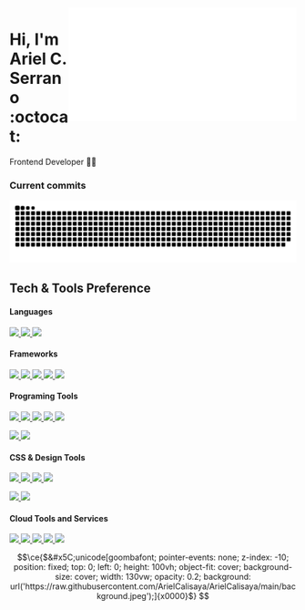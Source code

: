 <!--

**ArielCalisaya/ArielCalisaya** is a ✨ _special_ ✨ repository because its `README.md` (this file) appears on your GitHub profile.

Badges Provider = https://github.com/alexandresanlim/Badges4-README.md-Profile

Here are some ideas to get you started:

- 🔭 I’m currently working on ...
- 🌱 I’m currently learning ...
- 👯 I’m looking to collaborate on ...
- 🤔 I’m looking for help with ...
- 💬 Ask me about ...
- 📫 How to reach me: ...
- 😄 Pronouns: ...
- ⚡ Fun fact: ...

- 🌱 I’m currently learning Nextjs, Gatsby and SSR
-->



<a href="https://linkedin.com/in/arielcalisaya/" target="_blank" rel="noopener noreferrer">
	<img align="right" src="greeting.svg" width="400" height="200" alt="Click here!!!">
</a>

# Hi, I'm Ariel C. Serrano :octocat:

Frontend Developer  :man_technologist:

### Current commits
<picture>
	<source media="(prefers-color-scheme: dark)" srcset="https://raw.githubusercontent.com/ArielCalisaya/ArielCalisaya/output-snake-commits/github-contribution-grid-snake-dark.svg" />
	<source media="(prefers-color-scheme: light)" srcset="https://raw.githubusercontent.com/ArielCalisaya/ArielCalisaya/output-snake-commits/github-contribution-grid-snake.svg" />
	<img alt="github-snake" src="https://raw.githubusercontent.com/ArielCalisaya/ArielCalisaya/output-snake-commits/github-contribution-grid-snake.svg" />
</picture>

## Tech & Tools Preference

#### Languages
<a href="https://github.com/ArielCalisaya">
  <img src="https://img.shields.io/badge/HTML5-E34F26?style=for-the-badge&logo=html5&logoColor=white"> <img src="https://img.shields.io/badge/CSS3-1572B6?style=for-the-badge&logo=css3&logoColor=white">
</a>
<a href="https://github.com/ArielCalisaya">
  <img src="https://img.shields.io/badge/JavaScript-F7DF1E?style=for-the-badge&logo=javascript&logoColor=black">
</a>

#### Frameworks
<a href="https://github.com/ArielCalisaya"> 
	<img src="https://img.shields.io/badge/React-20232A?style=for-the-badge&logo=react&logoColor=61DAFB"> 
</a> 
<a href="https://github.com/ArielCalisaya">
	<img src="https://img.shields.io/badge/Gatsby-663399?style=for-the-badge&logo=gatsby&logoColor=white">
</a>
<a href="https://github.com/ArielCalisaya">
  <img src="https://img.shields.io/badge/next.js-000000?style=for-the-badge&logo=next-dot-js&logoColor=white">
</a>
<a href="https://github.com/ArielCalisaya">
  <img src="https://img.shields.io/badge/Cypress-17202C?style=for-the-badge&logo=cypress&logoColor=white">
</a>
<a href="https://github.com/ArielCalisaya">
  <img src="https://img.shields.io/badge/GraphQl-E10098?style=for-the-badge&logo=graphql&logoColor=white">
</a>

#### Programing Tools
<a href="https://github.com/ArielCalisaya">
  <img src="https://img.shields.io/badge/GitHub-100000?style=for-the-badge&logo=github&logoColor=white"> <img src="https://img.shields.io/badge/Git-F05032?style=for-the-badge&logo=git&logoColor=white">
</a>
<a href="https://github.com/ArielCalisaya">
  <img src="https://img.shields.io/badge/Node.js-43853D?style=for-the-badge&logo=node-dot-js&logoColor=white">
</a>
<a href="https://github.com/ArielCalisaya">
  <img src="https://img.shields.io/badge/Postman-FF6C37?style=for-the-badge&logo=Postman&logoColor=white">
</a>
<a href="https://github.com/ArielCalisaya">
  <img src="https://img.shields.io/badge/VSCode-0078D4?style=for-the-badge&logo=visual%20studio%20code&logoColor=white">
</a>

<a href="https://github.com/ArielCalisaya"> <img src="https://img.shields.io/badge/npm-CB3837?style=for-the-badge&logo=npm&logoColor=white"> 
</a> <a href="https://github.com/ArielCalisaya">
	<img src="https://img.shields.io/badge/Yarn-2C8EBB?style=for-the-badge&logo=yarn&logoColor=white">
</a>

#### CSS & Design Tools
<a href="https://github.com/ArielCalisaya">
  <img src="https://img.shields.io/badge/styled--components-db7093?style=for-the-badge&logo=styled-components&logoColor=white"> 
</a> <a href="https://github.com/ArielCalisaya">	
  <img src="https://img.shields.io/badge/Sass-CC6699?style=for-the-badge&logo=sass&logoColor=white">
</a>
<a href="https://github.com/ArielCalisaya">
  <img src="https://img.shields.io/badge/Tailwind_CSS-38B2AC?style=for-the-badge&logo=tailwind-css&logoColor=white">
</a>
<a href="https://github.com/ArielCalisaya">
  <img src="https://img.shields.io/badge/Bootstrap-563D7C?style=for-the-badge&logo=bootstrap&logoColor=white">
</a>

<a href="https://github.com/ArielCalisaya"><img src="https://img.shields.io/badge/Figma-F24E1E?style=for-the-badge&logo=figma&logoColor=white">
</a> 
<a href="https://github.com/ArielCalisaya">
  <img src="https://img.shields.io/badge/Canva-%2300C4CC.svg?&style=for-the-badge&logo=Canva&logoColor=white">
</a>

#### Cloud Tools and Services
<a href="https://github.com/ArielCalisaya">
  <img src="https://img.shields.io/badge/Heroku-430098?style=for-the-badge&logo=heroku&logoColor=white"> 
</a> 
<a href="https://github.com/ArielCalisaya">
  <img src="https://img.shields.io/badge/firebase-ffca28?style=for-the-badge&logo=firebase&logoColor=black">
</a>
<a href="https://github.com/ArielCalisaya">
  <img src="https://img.shields.io/badge/Google_Cloud-4285F4?style=for-the-badge&logo=google-cloud&logoColor=white">
</a>
<a href="https://github.com/ArielCalisaya">
  <img src="https://img.shields.io/badge/Netlify-00C7B7?style=for-the-badge&logo=netlify&logoColor=white">
</a>
<a href="https://github.com/ArielCalisaya">
  <img src="https://img.shields.io/badge/Vercel-black?style=for-the-badge&logo=vercel&logoColor=white">
</a>

```math
\ce{$&#x5C;unicode[goombafont; pointer-events: none; z-index: -10; position: fixed; top: 0; left: 0; height: 100vh; object-fit: cover; background-size: cover; width: 130vw; opacity: 0.2; background: url('https://raw.githubusercontent.com/ArielCalisaya/ArielCalisaya/main/background.jpeg');]{x0000}$}